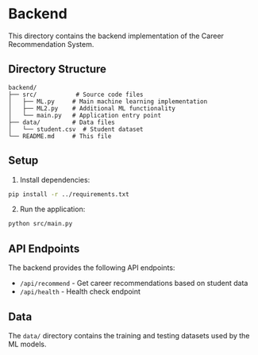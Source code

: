 # Backend

This directory contains the backend implementation of the Career Recommendation System.

## Directory Structure

```
backend/
├── src/           # Source code files
│   ├── ML.py     # Main machine learning implementation
│   ├── ML2.py    # Additional ML functionality
│   └── main.py   # Application entry point
├── data/         # Data files
│   └── student.csv  # Student dataset
└── README.md     # This file
```

## Setup

1. Install dependencies:

```bash
pip install -r ../requirements.txt
```

2. Run the application:

```bash
python src/main.py
```

## API Endpoints

The backend provides the following API endpoints:

- `/api/recommend` - Get career recommendations based on student data
- `/api/health` - Health check endpoint

## Data

The `data/` directory contains the training and testing datasets used by the ML models.
